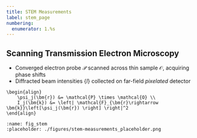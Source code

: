 ```yaml
---
title: STEM Measurements
label: stem_page
numbering:
  enumerator: 1.%s
---
```


## Scanning Transmission Electron Microscopy

- Converged electron probe $\mathcal{P}$ scanned across thin sample $\mathcal{O}$, acquiring phase shifts
- Diffracted beam intensities $\left\{ I \right\}$ collected on far-field _pixelated_ detector

```{math}
\begin{align}
    \psi_j(\bm{r}) &= \mathcal{P} \times \mathcal{O} \\
    I_j(\bm{k}) &= \left| \mathcal{F}_{\bm{r}\rightarrow \bm{k}}\left[\psi_j(\bm{r}) \right] \right|^2
\end{align}
```

```{figure} #app:stem-measurements
:name: fig_stem
:placeholder: ./figures/stem-measurements_placeholder.png
```
